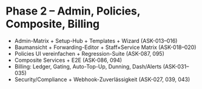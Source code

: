 # Phase 2 – Admin, Policies, Composite, Billing

- Admin-Matrix + Setup-Hub + Templates + Wizard (ASK-013–016)
- Baumansicht + Forwarding-Editor + Staff×Service Matrix (ASK-018–020)
- Policies UI vereinfachen + Regression-Suite (ASK-087, 095)
- Composite Services + E2E (ASK-086, 094)
- Billing: Ledger, Gating, Auto-Top-Up, Dunning, Dash/Alerts (ASK-031–035)
- Security/Compliance + Webhook-Zuverlässigkeit (ASK-027, 039, 043)
